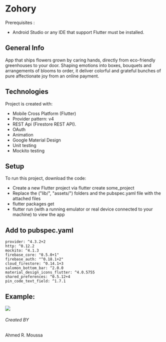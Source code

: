 # Zohory
Prerequisites :
* Android Studio or any IDE that support Flutter must be installed.

## General Info
App that ships flowers grown by caring hands, directly from eco-friendly greenhouses to
your door. Shaping emotions into boxes, bouquets and arrangements of blooms to order, it deliver
colorful and grateful bunches of pure affectionate joy from an online payment.


## Technologies
Project is created with:
* Mobile Cross Platform (Flutter)
* Provider pattern: v4
* REST Api (Firestore REST API).
* OAuth
* Animation
* Google Material Design
* Unit testing
* Mockito testing

## Setup
To run this project, download the code:
* Create a new Flutter project via flutter create some_project
* Replace the ("lib/", "assets/") folders and the pubspec.yaml file with the attached files
* flutter packages get
* flutter run (with a running emulator or real device connected to your machine) to view the app

## Add to pubspec.yaml
```
provider: ^4.3.2+2
http: ^0.12.2
mockito: ^4.1.3
firebase_core: "0.5.0+1"
firebase_auth: "^0.18.1+2"
cloud_firestore: ^0.14.1+3
salomon_bottom_bar: ^2.0.0
material_design_icons_flutter: ^4.0.5755
shared_preferences: ^0.5.12+4
pin_code_text_field: ^1.7.1
```


## Example:
![](https://m.iphoto.net/AHvrn.png)

###### Created BY
Ahmed R. Moussa

